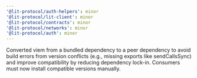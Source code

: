 ```yaml
---
'@lit-protocol/auth-helpers': minor
'@lit-protocol/lit-client': minor
'@lit-protocol/contracts': minor
'@lit-protocol/networks': minor
'@lit-protocol/auth': minor
---
```


Converted viem from a bundled dependency to a peer dependency to avoid build errors from version conflicts (e.g., missing exports like sendCallsSync) and improve compatibility by reducing dependency lock-in. Consumers must now install compatible versions manually.
